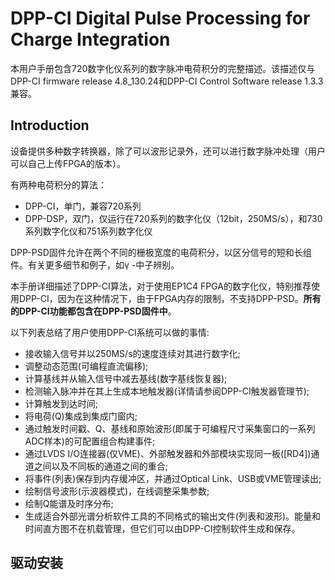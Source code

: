 # DPP-CI Digital Pulse Processing for Charge Integration

本用户手册包含720数字化仪系列的数字脉冲电荷积分的完整描述。该描述仅与DPP-CI firmware release 4.8_130.24和DPP-CI Control Software release 1.3.3兼容。



## Introduction

设备提供多种数字转换器，除了可以波形记录外，还可以进行数字脉冲处理（用户可以自己上传FPGA的版本）。

有两种电荷积分的算法：

- DPP-CI，单门，兼容720系列
- DPP-DSP，双门，仅运行在720系列的数字化仪（12bit，250MS/s），和730系列数字化仪和751系列数字化仪

DPP-PSD固件允许在两个不同的栅极宽度的电荷积分，以区分信号的短和长组件。有关更多细节和例子，如γ -中子辨别。

本手册详细描述了DPP-CI算法，对于使用EP1C4 FPGA的数字化仪，特别推荐使用DPP-CI，因为在这种情况下，由于FPGA内存的限制，不支持DPP-PSD。**所有的DPP-CI功能都包含在DPP-PSD固件中**。



以下列表总结了用户使用DPP-CI系统可以做的事情:

- 接收输入信号并以250MS/s的速度连续对其进行数字化;
- 调整动态范围(可编程直流偏移);
- 计算基线并从输入信号中减去基线(数字基线恢复器);
- 检测输入脉冲并在其上生成本地触发器(详情请参阅DPP-CI触发器管理节);
- 计算触发到达时间;
- 将电荷(Q)集成到集成门窗内;
- 通过触发时间戳、Q、基线和原始波形(即属于可编程尺寸采集窗口的一系列ADC样本)的可配置组合构建事件;
- 通过LVDS I/O连接器(仅VME)、外部触发器和外部模块实现同一板([RD4])通道之间以及不同板的通道之间的重合;
- 将事件(列表)保存到内存缓冲区，并通过Optical Link、USB或VME管理读出;
- 绘制信号波形(示波器模式)，在线调整采集参数;
- 绘制Q能谱及时序分布;
- 生成适合外部光谱分析软件工具的不同格式的输出文件(列表和波形)。能量和时间直方图不在机载管理，但它们可以由DPP-CI控制软件生成和保存。



## 驱动安装

